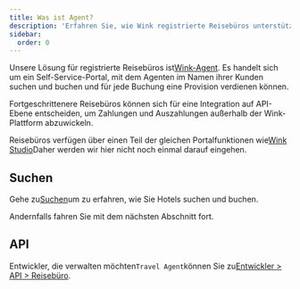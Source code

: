 ```yaml
---
title: Was ist Agent?
description: 'Erfahren Sie, wie Wink registrierte Reisebüros unterstützt.'
sidebar:
  order: 0
---
```

Unsere Lösung für registrierte Reisebüros ist[Wink-Agent](https://agent.wink.travel). Es handelt sich um ein Self-Service-Portal, mit dem Agenten im Namen ihrer Kunden suchen und buchen und für jede Buchung eine Provision verdienen können.

Fortgeschrittenere Reisebüros können sich für eine Integration auf API-Ebene entscheiden, um Zahlungen und Auszahlungen außerhalb der Wink-Plattform abzuwickeln.

Reisebüros verfügen über einen Teil der gleichen Portalfunktionen wie[Wink Studio](/studio/what-is-studio)Daher werden wir hier nicht noch einmal darauf eingehen.

## Suchen

Gehe zu[Suchen](/studio/search)um zu erfahren, wie Sie Hotels suchen und buchen.

Andernfalls fahren Sie mit dem nächsten Abschnitt fort.

## API

Entwickler, die verwalten möchten`Travel Agent`können Sie zu[Entwickler > API > Reisebüro](/developers/apis/#travel-agent-api).


